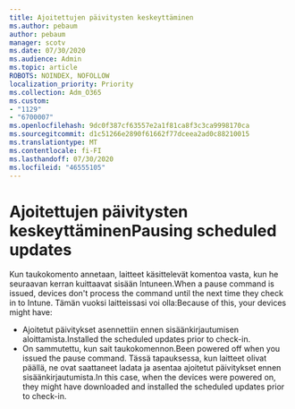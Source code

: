 ```yaml
---
title: Ajoitettujen päivitysten keskeyttäminen
ms.author: pebaum
author: pebaum
manager: scotv
ms.date: 07/30/2020
ms.audience: Admin
ms.topic: article
ROBOTS: NOINDEX, NOFOLLOW
localization_priority: Priority
ms.collection: Adm_O365
ms.custom:
- "1129"
- "6700007"
ms.openlocfilehash: 9dc0f387cf63557e2a1f81ca8f3c3ca9998170ca
ms.sourcegitcommit: d1c51266e2890f61662f77dceea2ad0c88210015
ms.translationtype: MT
ms.contentlocale: fi-FI
ms.lasthandoff: 07/30/2020
ms.locfileid: "46555105"
---
```

# <a name="pausing-scheduled-updates"></a><span data-ttu-id="effe4-102">Ajoitettujen päivitysten keskeyttäminen</span><span class="sxs-lookup"><span data-stu-id="effe4-102">Pausing scheduled updates</span></span>

<span data-ttu-id="effe4-103">Kun taukokomento annetaan, laitteet käsittelevät komentoa vasta, kun he seuraavan kerran kuittaavat sisään Intuneen.</span><span class="sxs-lookup"><span data-stu-id="effe4-103">When a pause command is issued, devices don't process the command until the next time they check in to Intune.</span></span> <span data-ttu-id="effe4-104">Tämän vuoksi laitteissasi voi olla:</span><span class="sxs-lookup"><span data-stu-id="effe4-104">Because of this, your devices might have:</span></span>

- <span data-ttu-id="effe4-105">Ajoitetut päivitykset asennettiin ennen sisäänkirjautumisen aloittamista.</span><span class="sxs-lookup"><span data-stu-id="effe4-105">Installed the scheduled updates prior to check-in.</span></span>
- <span data-ttu-id="effe4-106">On sammutettu, kun sait taukokomennon.</span><span class="sxs-lookup"><span data-stu-id="effe4-106">Been powered off when you issued the pause command.</span></span> <span data-ttu-id="effe4-107">Tässä tapauksessa, kun laitteet olivat päällä, ne ovat saattaneet ladata ja asentaa ajoitetut päivitykset ennen sisäänkirjautumista.</span><span class="sxs-lookup"><span data-stu-id="effe4-107">In this case, when the devices were powered on, they might have downloaded and installed the scheduled updates prior to check-in.</span></span>